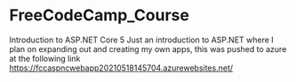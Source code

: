 # FreeCodeCamp_Course
Introduction to ASP.NET Core 5
Just an introduction to ASP.NET where I plan on expanding out and creating my own apps, this was pushed to azure at the following link
https://fccaspncwebapp20210518145704.azurewebsites.net/
